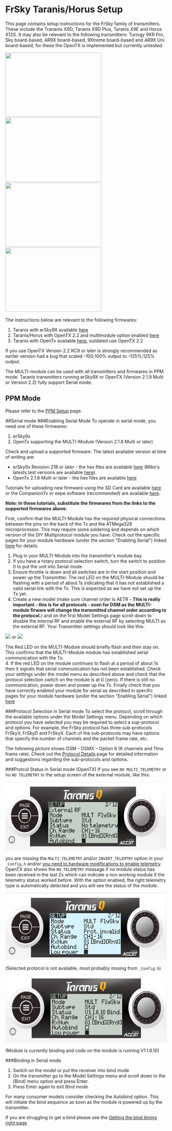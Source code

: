 # FrSky Taranis/Horus Setup
This page contains setup instructions for the FrSky family of transmitters. These include the Trananis X9D, Taranis X9D Plus, Taranis X9E and Horus X12S.  It may also be relevant to the following transmitters: Turnigy 9XR Pro, Sky board-based, AR9X board-based, 9Xtreme board-based and AR9X Uni board-based, for these the OpenTX is implemented but currently untested.  

<img src="http://www.frsky-rc.com/product/images/pic/1456723548.jpg" width="300" height="200" />
<img src="http://www.frsky-rc.com/product/images/pic/1456723588.jpg" width="300" height="200" />
<img src="http://www.frsky-rc.com/product/images/pic/1471248674.jpg" width="300" height="200" />
<img src="http://www.frsky-rc.com/product/images/pic/1483518722.jpg" width="300" height="200" />

The instructions below are relevant to the following firmwares:
 1. Taranis with erSky9X available [here](http://www.er9x.com)
 1. Taranis/Horus with OpenTX 2.2 and multimodule option enabled [here](http://www.open-tx.org/)
 1. Taranis with OpenTx available [here](http://plaisthos.de/opentx/), outdated use OpenTX 2.2

If you use OpenTX Version 2.2 RC9 or later is strongly recommended as earlier version had a bug that scaled -100;100% output to -125%;125% output.

The MULTI-module can be used with all transmitters and firmwares in PPM mode.  Taranis transmitters running erSky9X or OpenTX (Version 2.1.9 Multi or Version 2.2) fully support Serial mode. 
## PPM Mode
Please refer to the [PPM Setup](PPM_Setup.md) page. 

##Serial mode
###Enabling Serial Mode
To operate in serial mode, you need one of these firmwares:
 1. erSky9x
 1. OpenTx supporting the MULTI-Module (Version 2.1.8 Multi or later)

Check and upload a supported firmware.  The latest available version at time of writing are:
 - erSky9x Revision 218 or later - the hex files are available [here](http://www.er9x.com) (Mike's latests test versions are available [here](http://openrcforums.com/forum/viewtopic.php?f=7&t=4676)).  
 - OpenTx 2.1.8 Multi or later - the hex files are available [here](http://plaisthos.de/opentx/)

Tutorials for uploading new firmware using the SD Card are available [here](http://www.dronetrest.com/t/how-to-upgrade-firmware-for-frsky-taranis-x9d/959) or the CompanionTx or eepe software (recommended) are available [here](http://open-txu.org/home/undergraduate-courses/fund-of-opentx/part-2-flashing-opentx/). 

**Note: In these tutorials, substitute the firmwares from the links to the supported firmwares above.**

First, confirm that the MULTI-Module has the required physical connections between the pins on the back of the Tx and the ATMega328 microprocessor.  This may require some soldering and depends on which version of the DIY Multiprotocol module you have.  Check out the specific pages for your module hardware (under the section "Enabling Serial") linked [here](Hardware.md) for details.

 1. Plug in your MULTI-Module into the transmitter's module bay.  
 2. If you have a rotary protocol selection switch, turn the switch to position 0 to put the unit into Serial mode. 
 2. Ensure throttle is down and all switches are in the start position and power up the Transmitter.  The red LED on the MULTI-Module should be flashing with a period of about 1s indicating that it has not established a valid serial link with the Tx.  This is expected as we have not set up the Tx yet.
 3. Create a new model (make sure channel order is AETR - **This is really important - this is for all protocols - even for DSM as the MULTI-module firware will change the transmitted channel order according to the protocol.**) and on the first Model Settings page scroll down to disable the internal RF and enable the external RF by selecting MULTI as the external RF. Your Transmitter settings should look like this: 

<img src="images/settings-horus.png" /> or <img src="images/settings-taranis.png" />
 
 The Red LED on the MULTI-Module should briefly flash and then stay on.  This confirms that the MULTI-Module module has established serial communication with the Tx.  
 4. If the red LED on the module continues to flash at a period of about 1s then it signals that serial communication has not been established.  Check your settings under the model menu as described above and check that the protocol selection switch on the module is at 0 (zero).  If there is still no communication, power down and power up the Tx.  Finally check that you have correctly enabled your module for serial as described in specific pages for your module hardware (under the section "Enabling Serial") linked [here](Hardware.md)
 
###Protocol Selection in Serial mode
To select the protocol, scroll through the available options under the Model Settings menu.  Depending on which protocol you have selected you may be required to select a sup-protocol and options.  For example, the FrSky protocol has three sub-protocols FrSkyV, FrSkyD and FrSkyX.  Each of the sub-protocols may have options that specify the number of channels and the packet frame rate, etc.  

The following picture shows DSM – DSMX – Option 6 (6 channels and 11ms frame rate). Check out the [Protocol Details](Protocol_Details.md) page for detailed information and suggestions regarding the sub-protocols and options.

###Protcol Status in Serial mode (OpenTX)
If you see ```NO MULTI_TELEMETRY``` or no ```NO TELEMETRY``` in the setup screen of the external module, like this:

<img width="594" height="213" src="images/X7-no-telemetry.png" />

you are missing the ```MULTI_TELEMETRY``` and/or ```INVERT_TELEMTRY``` option in your ```_Config.h``` and/or [you need to hardware modifications to enable telemetry](Hardware.md). OpenTX also shows the ```NO TELEMETRY``` message if no module status has been received in the last 2s which can indicate a non working module if the telemetry status worked before.  With the option enabled, the right telemetry type is automatically detected and you will see the status of the module:

<img width="580" height="210" src="images/X7-protocol-invalid.png">

(Selected protocol is not available, most probably mssing from ```_Config.h```)

<img width="576" height="209" src="images/X7-bind.png">

(Module is currently binding and code on the module is running V1.1.6.10)


###Binding in Serial mode
1. Switch on the model or put the receiver into bind mode
1. On the transmitter go to the Model Settings menu and scroll down to the [Bind] menu option and press Enter.
1. Press Enter again to exit Bind mode

For many consumer models consider checking the Autobind option.  This will initiate the bind sequence as soon as the module is powered up by the transmitter.

If you are struggling to get a bind please see the [Getting the bind timing right page](Bind_Timing.md)
